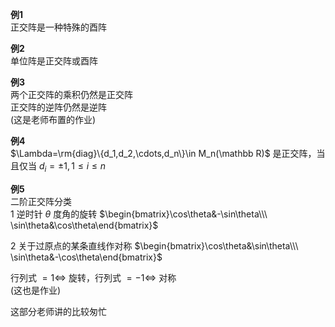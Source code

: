 **例1**    
正交阵是一种特殊的酉阵    
    
**例2**    
单位阵是正交阵或酉阵    
    
**例3**    
两个正交阵的乘积仍然是正交阵    
正交阵的逆阵仍然是逆阵    
(这是老师布置的作业)    
    
**例4**    
 $\Lambda=\rm{diag}\{d_1,d_2,\cdots,d_n\}\in M_n(\mathbb R)$ 是正交阵，当且仅当 $d_i=\pm1,1\le i\le n$     
    
**例5**    
二阶正交阵分类    
1 逆时针 $\theta$ 度角的旋转 $\begin{bmatrix}\cos\theta&-\sin\theta\\\ \sin\theta&\cos\theta\end{bmatrix}$     
    
2 关于过原点的某条直线作对称 $\begin{bmatrix}\cos\theta&\sin\theta\\\ \sin\theta&-\cos\theta\end{bmatrix}$     
    
行列式 $=1\iff$ 旋转，行列式 $=-1\iff$ 对称    
(这也是作业)    
    
这部分老师讲的比较匆忙    

